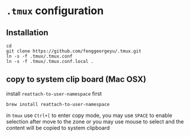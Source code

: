 `.tmux` configuration
=====================

## Installation

```shell
cd
git clone https://github.com/fenggeorgeyu/.tmux.git
ln -s -f .tmux/.tmux.conf
ln -s -f .tmux/.tmux.conf.local .
```

## copy to system clip board (Mac OSX)

install `reattach-to-user-namespace` first

	brew install reattach-to-user-namespace

in `tmux` use `Ctrl+[` to enter copy mode, you may use `SPACE` to enable selection after move to the zone or you may use mouse to select and the content will be copied to system clipboard


